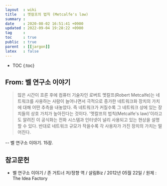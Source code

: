 ```yaml
---
layout  : wiki
title   : 멧칼프의 법칙 (Metcalfe's law)
summary : 
date    : 2020-08-02 16:51:41 +0900
updated : 2022-09-04 19:28:22 +0900
tag     : 
toc     : true
public  : true
parent  : [[jargon]]
latex   : false
---
```

* TOC
{:toc}

## From: 벨 연구소 이야기

> 많은 시간이 흐른 후에 컴퓨터 기술자인 로버트 멧칼프(Robert Metcalfe)는 네트워크를 사용하는 사람이 늘어나면서
극적으로 증가한 네트워크화 장치의 가치에 대해 어떤 추측을 내놓았다.
즉 네트워크가 커질수록 그 네트워크 상에 있는 장치들의 상호 가치가 높아진다는 것이다.
'멧칼프의 법칙(Metcalfe's law)'이라고도 알려진 이 공식화는 전화 시스템과 인터넷이 널리 사용되고 있는 현상을 설명할 수 있다.
반대로 네트워크 규모가 작을수록 각 사용자가 가진 장치의 가치는 떨어진다.
>
-- 벨 연구소 이야기. 15장.


## 참고문헌

- 벨 연구소 이야기 / 존 거트너 저/정향 역 / 살림Biz / 2012년 05월 22일 / 원제 : The Idea Factory


